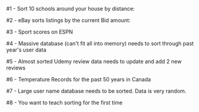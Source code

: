 

#1 - Sort 10 schools around your house by distance:

#2 - eBay sorts listings by the current Bid amount:

#3 - Sport scores on ESPN

#4 - Massive database (can't fit all into memory) needs to sort through past year's user data

#5 - Almost sorted Udemy review data needs to update and add 2 new reviews

#6 - Temperature Records for the past 50 years in Canada

#7 - Large user name database needs to be sorted. Data is very random.

#8 - You want to teach sorting for the first time